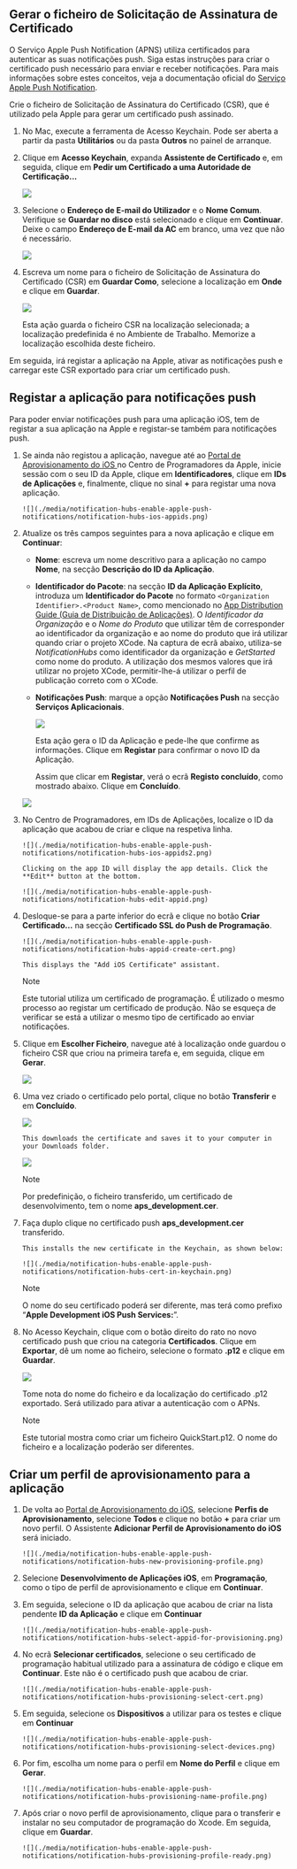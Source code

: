 

## <a name="generate-the-certificate-signing-request-file"></a>Gerar o ficheiro de Solicitação de Assinatura de Certificado
O Serviço Apple Push Notification (APNS) utiliza certificados para autenticar as suas notificações push. Siga estas instruções para criar o certificado push necessário para enviar e receber notificações. Para mais informações sobre estes conceitos, veja a documentação oficial do [Serviço Apple Push Notification](http://go.microsoft.com/fwlink/p/?LinkId=272584).

Crie o ficheiro de Solicitação de Assinatura do Certificado (CSR), que é utilizado pela Apple para gerar um certificado push assinado.

1. No Mac, execute a ferramenta de Acesso Keychain. Pode ser aberta a partir da pasta **Utilitários** ou da pasta **Outros** no painel de arranque.
2. Clique em **Acesso Keychain**, expanda **Assistente de Certificado** e, em seguida, clique em **Pedir um Certificado a uma Autoridade de Certificação...**
   
      ![](./media/notification-hubs-enable-apple-push-notifications/notification-hubs-request-cert-from-ca.png)
3. Selecione o **Endereço de E-mail do Utilizador** e o **Nome Comum**. Verifique se **Guardar no disco** está selecionado e clique em **Continuar**. Deixe o campo **Endereço de E-mail da AC** em branco, uma vez que não é necessário.
   
      ![](./media/notification-hubs-enable-apple-push-notifications/notification-hubs-csr-info.png)
4. Escreva um nome para o ficheiro de Solicitação de Assinatura do Certificado (CSR) em **Guardar Como**, selecione a localização em **Onde** e clique em **Guardar**.
   
      ![](./media/notification-hubs-enable-apple-push-notifications/notification-hubs-save-csr.png)
   
      Esta ação guarda o ficheiro CSR na localização selecionada; a localização predefinida é no Ambiente de Trabalho. Memorize a localização escolhida deste ficheiro.

Em seguida, irá registar a aplicação na Apple, ativar as notificações push e carregar este CSR exportado para criar um certificado push.

## <a name="register-your-app-for-push-notifications"></a>Registar a aplicação para notificações push
Para poder enviar notificações push para uma aplicação iOS, tem de registar a sua aplicação na Apple e registar-se também para notificações push.  

1. Se ainda não registou a aplicação, navegue até ao <a href="http://go.microsoft.com/fwlink/p/?LinkId=272456" target="_blank">Portal de Aprovisionamento do iOS </a> no Centro de Programadores da Apple, inicie sessão com o seu ID da Apple, clique em **Identificadores**, clique em **IDs de Aplicações** e, finalmente, clique no sinal **+** para registar uma nova aplicação.
   
       ![](./media/notification-hubs-enable-apple-push-notifications/notification-hubs-ios-appids.png)
2. Atualize os três campos seguintes para a nova aplicação e clique em **Continuar**:
   
   * **Nome**: escreva um nome descritivo para a aplicação no campo **Nome**, na secção **Descrição do ID da Aplicação**.
   * **Identificador do Pacote**: na secção **ID da Aplicação Explícito**, introduza um **Identificador do Pacote** no formato `<Organization Identifier>.<Product Name>`, como mencionado no [App Distribution Guide (Guia de Distribuição de Aplicações)](https://developer.apple.com/library/mac/documentation/IDEs/Conceptual/AppDistributionGuide/ConfiguringYourApp/ConfiguringYourApp.html#//apple_ref/doc/uid/TP40012582-CH28-SW8). O *Identificador da Organização* e o *Nome do Produto* que utilizar têm de corresponder ao identificador da organização e ao nome do produto que irá utilizar quando criar o projeto XCode. Na captura de ecrã abaixo, utiliza-se *NotificationHubs* como identificador da organização e *GetStarted* como nome do produto. A utilização dos mesmos valores que irá utilizar no projeto XCode, permitir-lhe-á utilizar o perfil de publicação correto com o XCode. 
   * **Notificações Push**: marque a opção **Notificações Push** na secção **Serviços Aplicacionais**.
     
     ![](./media/notification-hubs-enable-apple-push-notifications/notification-hubs-new-appid-info.png)
     
      Esta ação gera o ID da Aplicação e pede-lhe que confirme as informações. Clique em **Registar** para confirmar o novo ID da Aplicação.
     
      Assim que clicar em **Registar**, verá o ecrã **Registo concluído**, como mostrado abaixo. Clique em **Concluído**.

    ![](./media/notification-hubs-enable-apple-push-notifications/notification-hubs-appid-registration-complete.png)


1. No Centro de Programadores, em IDs de Aplicações, localize o ID da aplicação que acabou de criar e clique na respetiva linha.
   
       ![](./media/notification-hubs-enable-apple-push-notifications/notification-hubs-ios-appids2.png)
   
       Clicking on the app ID will display the app details. Click the **Edit** button at the bottom.
   
       ![](./media/notification-hubs-enable-apple-push-notifications/notification-hubs-edit-appid.png)
2. Desloque-se para a parte inferior do ecrã e clique no botão **Criar Certificado…** na secção **Certificado SSL do Push de Programação**.
   
       ![](./media/notification-hubs-enable-apple-push-notifications/notification-hubs-appid-create-cert.png)
   
       This displays the "Add iOS Certificate" assistant.
   
   > [!NOTE]
   > Este tutorial utiliza um certificado de programação. É utilizado o mesmo processo ao registar um certificado de produção. Não se esqueça de verificar se está a utilizar o mesmo tipo de certificado ao enviar notificações.
   > 
   > 
3. Clique em **Escolher Ficheiro**, navegue até à localização onde guardou o ficheiro CSR que criou na primeira tarefa e, em seguida, clique em **Gerar**.
   
      ![](./media/notification-hubs-enable-apple-push-notifications/notification-hubs-appid-cert-choose-csr.png)
4. Uma vez criado o certificado pelo portal, clique no botão **Transferir** e em **Concluído**.
   
      ![](./media/notification-hubs-enable-apple-push-notifications/notification-hubs-appid-download-cert.png)
   
       This downloads the certificate and saves it to your computer in your Downloads folder.
   
      ![](./media/notification-hubs-enable-apple-push-notifications/notification-hubs-cert-downloaded.png)
   
   > [!NOTE]
   > Por predefinição, o ficheiro transferido, um certificado de desenvolvimento, tem o nome **aps_development.cer**.
   > 
   > 
5. Faça duplo clique no certificado push **aps_development.cer** transferido.
   
       This installs the new certificate in the Keychain, as shown below:
   
       ![](./media/notification-hubs-enable-apple-push-notifications/notification-hubs-cert-in-keychain.png)
   
   > [!NOTE]
   > O nome do seu certificado poderá ser diferente, mas terá como prefixo “**Apple Development iOS Push Services:**”.
   > 
   > 
6. No Acesso Keychain, clique com o botão direito do rato no novo certificado push que criou na categoria **Certificados**. Clique em **Exportar**, dê um nome ao ficheiro, selecione o formato **.p12** e clique em **Guardar**.
   
    ![](./media/notification-hubs-enable-apple-push-notifications/notification-hubs-export-cert-p12.png)
   
    Tome nota do nome do ficheiro e da localização do certificado .p12 exportado. Será utilizado para ativar a autenticação com o APNs.
   
   > [!NOTE]
   > Este tutorial mostra como criar um ficheiro QuickStart.p12. O nome do ficheiro e a localização poderão ser diferentes.
   > 
   > 

## <a name="create-a-provisioning-profile-for-the-app"></a>Criar um perfil de aprovisionamento para a aplicação
1. De volta ao <a href="http://go.microsoft.com/fwlink/p/?LinkId=272456" target="_blank">Portal de Aprovisionamento do iOS</a>, selecione **Perfis de Aprovisionamento**, selecione **Todos** e clique no botão **+** para criar um novo perfil. O Assistente **Adicionar Perfil de Aprovisionamento do iOS** será iniciado.
   
       ![](./media/notification-hubs-enable-apple-push-notifications/notification-hubs-new-provisioning-profile.png)
2. Selecione **Desenvolvimento de Aplicações iOS**, em **Programação**, como o tipo de perfil de aprovisionamento e clique em **Continuar**. 
3. Em seguida, selecione o ID da aplicação que acabou de criar na lista pendente **ID da Aplicação** e clique em **Continuar**
   
       ![](./media/notification-hubs-enable-apple-push-notifications/notification-hubs-select-appid-for-provisioning.png)
4. No ecrã **Selecionar certificados**, selecione o seu certificado de programação habitual utilizado para a assinatura de código e clique em **Continuar**. Este não é o certificado push que acabou de criar.
   
       ![](./media/notification-hubs-enable-apple-push-notifications/notification-hubs-provisioning-select-cert.png)
5. Em seguida, selecione os **Dispositivos** a utilizar para os testes e clique em **Continuar**
   
       ![](./media/notification-hubs-enable-apple-push-notifications/notification-hubs-provisioning-select-devices.png)
6. Por fim, escolha um nome para o perfil em **Nome do Perfil** e clique em **Gerar**.
   
       ![](./media/notification-hubs-enable-apple-push-notifications/notification-hubs-provisioning-name-profile.png)
7. Após criar o novo perfil de aprovisionamento, clique para o transferir e instalar no seu computador de programação do Xcode. Em seguida, clique em **Guardar**.
   
       ![](./media/notification-hubs-enable-apple-push-notifications/notification-hubs-provisioning-profile-ready.png)



<!--HONumber=Nov16_HO2-->


